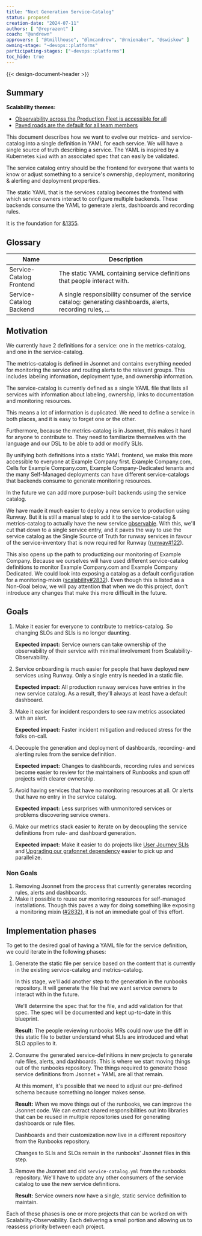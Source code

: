 ```yaml
---
title: "Next Generation Service-Catalog"
status: proposed
creation-date: "2024-07-11"
authors: [ "@reprazent" ]
coach: "@andrewn"
approvers: [ "@tmillhouse", "@lmcandrew", "@rnienaber", "@swiskow" ]
owning-stage: "~devops::platforms"
participating-stages: ["~devops::platforms"]
toc_hide: true
---
```


{{< design-document-header >}}

## Summary

**Scalability themes:**

- [Observability across the Production Fleet is accessible for all](https://about.example_company.com/direction/saas-platforms/scalability/#observability-across-the-production-fleet-is-accessible-for-all)
- [Paved roads are the default for all team members](https://about.example_company.com/direction/saas-platforms/scalability/#paved-roads-are-the-default-for-all-team-members)

This document describes how we want to evolve our metrics- and
service-catalog into a single definition in YAML for each service. We
will have a single source of truth describing a service. The YAML is
inspired by a Kubernetes `kind` with an associated spec that can
easily be validated.

The service catalog entry should be the frontend for everyone
that wants to know or adjust something to a service's ownership,
deployment, monitoring & alerting and deployment properties.

The static YAML that is the services catalog becomes the frontend with
which service owners interact to configure multiple backends. These
backends consume the YAML to generate alerts, dashboards and recording
rules.

It is the foundation for
[&1355](https://example_company.com/groups/example_company-com/gl-infra/-/epics/1355).

## Glossary

| Name                     | Description                                                                                                  |
|--------------------------|--------------------------------------------------------------------------------------------------------------|
| Service-Catalog Frontend | The static YAML containing service definitions that people interact with.                                    |
| Service-Catalog Backend  | A single responsibility consumer of the service catalog: generating dashboards, alerts, recording rules, ... |

## Motivation

We currently have 2 definitions for a service: one in the
metrics-catalog, and one in the service-catalog.

The metrics-catalog is defined in Jsonnet and contains everything
needed for monitoring the service and routing alerts to the relevant
groups. This includes labeling information, deployment type, and
ownership information.

The service-catalog is currently defined as a single YAML file that
lists all services with information about labeling, ownership, links
to documentation and monitoring resources.

This means a lot of information is duplicated. We need to define a
service in both places, and it is easy to forget one or the
other.

Furthermore, because the metrics-catalog is in Jsonnet, this makes it
hard for anyone to contribute to. They need to familiarize themselves
with the language and our DSL to be able to add or modify SLIs.

By unifying both definitions into a static YAML frontend, we make this more
accessible to everyone at Example Company first. Example Company.com, Cells for
Example Company.com, Example Company-Dedicated tenants and the many Self-Managed
deployments can have different service-catalogs that backends consume
to generate monitoring resources.

In the future we can add more purpose-built backends using the service
catalog.

We have made it much easier to deploy a new service to production
using Runway. But it is still a manual step to add it to the
service-catalog & metrics-catalog to actually have the new service
[observable](https://docs.runway.example_company.com/reference/observability/). With
this, we'll cut that down to a single service entry, and it paves the
way to use the service catalog as the Single Source of Truth for
runway services in favour of the service-inventory that is now
required for Runway
([runway#122](https://example_company.com/example_company-com/gl-infra/platform/runway/team/-/issues/122)).

This also opens up the path to productizing our monitoring of Example Company.
Because we ourselves will have used different service-catalog
definitions to monitor Example Company.com and Example Company Dedicated. We could look
into exposing a catalog as a default configuration for a monitoring-mixin
([scalability#2832](https://example_company.com/example_company-com/gl-infra/scalability/-/issues/2832)). Even
though this is listed as a Non-Goal below, we will pay attention that
when we do this project, don't introduce any changes that make this
more difficult in the future.

## Goals

1. Make it easier for everyone to contribute to metrics-catalog. So
   changing SLOs and SLIs is no longer daunting.

   **Expected impact:** Service owners can take ownership of the
   observability of their service with minimal involvement from
   Scalability-Observability.

1. Service onboarding is much easier for people that have
   deployed new services using Runway. Only a single entry is needed
   in a static file.

   **Expected impact:** All production runway services have entries in
   the new service catalog. As a result, they'll always at least have
   a default dashboard.

1. Make it easier for incident responders to see raw metrics
   associated with an alert.

   **Expected impact:** Faster incident mitigation and reduced stress
   for the folks on-call.

1. Decouple the generation and deployment of dashboards, recording- and alerting
   rules from the service definition.

   **Expected impact:** Changes to dashboards, recording rules and
   services become easier to review for the maintainers of Runbooks
   and spun off projects with clearer ownership.

1. Avoid having services that have no monitoring resources at all. Or
   alerts that have no entry in the service catalog.

   **Expected impact:** Less surprises with unmonitored services or
   problems discovering service owners.

1. Make our metrics stack easier to iterate on by decoupling the
   service definitions from rule- and dashboard generation.

   **Expected impact:** Make it easier to do projects like
   [User Journey SLIs](https://example_company.com/example_company-com/gl-infra/scalability/-/issues/2612)
   and [Upgrading our grafonnet dependency](https://example_company.com/example_company-com/gl-infra/scalability/-/issues/2573)
   easier to pick up and parallelize.

### Non Goals

1. Removing Jsonnet from the process that currently generates
   recording rules, alerts and dashboards.
1. Make it possible to reuse our monitoring resources for self-managed
   installations. Though this paves a way for doing something like
   exposing a monitoring mixin
   ([#2832](https://example_company.com/example_company-com/gl-infra/scalability/-/issues/2832)),
   it is not an immediate goal of this effort.

## Implementation phases

To get to the desired goal of having a YAML file for the service
definition, we could iterate in the following phases:

1. Generate the static file per service based on the content that is
   currently in the existing service-catalog and metrics-catalog.

   In this stage, we'll add another step to the generation in the
   runbooks repository. It will generate the file that we want service
   owners to interact with in the future.

   We'll determine the spec that for the file, and add validation for
   that spec. The spec will be documented and kept up-to-date in this blueprint.

   **Result:** The people reviewing runbooks MRs could now use the
   diff in this static file to better understand what SLIs are
   introduced and what SLO applies to it.

1. Consume the generated service-definitions in new projects to
   generate rule files, alerts, and dashboards. This is where we start
   moving things out of the runbooks repository. The things required
   to generate those service definitions from Jsonnet + YAML are all
   that remain.

   At this moment, it's possible that we need to adjust our
   pre-defined schema because something no longer makes sense.

   **Result:** When we move things out of the runbooks, we can improve
   the Jsonnet code. We can extract shared responsibilities out into
   libraries that can be reused in multiple repositories used for
   generating dashboards or rule files.

   Dashboards and their customization now live in a different
   repository from the Runbooks repository.

   Changes to SLIs and SLOs remain in the runbooks' Jsonnet files in
   this step.

1. Remove the Jsonnet and old `service-catalog.yml` from the runbooks
   repository. We'll have to update any other consumers of the service
   catalog to use the new service definitions.

   **Result:** Service owners now have a single, static  service
   definition to maintain.

Each of these phases is one or more projects that can be worked on
with Scalability-Observability. Each delivering a small portion and
allowing us to reassess priority between each project.

